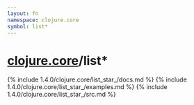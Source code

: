 ```yaml
---
layout: fn
namespace: clojure.core
symbol: list*
---
```


# [clojure.core](../)/list*

{% include 1.4.0/clojure.core/list_star_/docs.md %}
{% include 1.4.0/clojure.core/list_star_/examples.md %}
{% include 1.4.0/clojure.core/list_star_/src.md %}

